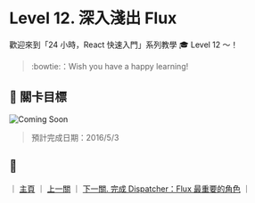 # Level 12. 深入淺出 Flux

歡迎來到「24 小時，React 快速入門」系列教學 :mortar_board: Level 12 ～！
> :bowtie:：Wish you have a happy learning!


## :checkered_flag: 關卡目標

![Coming Soon](http://www.pixelpalette.com.au/wp-content/uploads/2015/04/COMING-SOON.gif)

> 預計完成日期：2016/5/3


## :rocket:

｜ [主頁](../) ｜ [上一關](../level-11_component-lifecycle) ｜ [下一關. 完成 Dispatcher：Flux 最重要的角色](../level-13_flux-dispatcher) ｜
